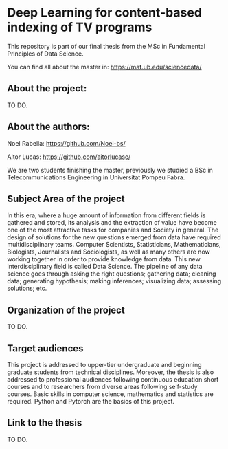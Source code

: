 # Deep Learning for content-based indexing of TV programs

This repository is part of our final thesis from the MSc in Fundamental Principles of Data Science.

You can find all about the master in: https://mat.ub.edu/sciencedata/

## About the project: 
TO DO.

## About the authors:
Noel Rabella: https://github.com/Noel-bs/

Aitor Lucas: https://github.com/aitorlucasc/

We are two students finishing the master, previously we studied a BSc in Telecommunications Engineering in Universitat Pompeu Fabra.

## Subject Area of the project
In this era, where a huge amount of information from different fields is gathered and stored, its analysis and the extraction of value have become one of the most attractive tasks for companies and Society in general. The design of solutions for the new questions emerged from data have required multidisciplinary teams. Computer Scientists, Statisticians, Mathematicians,
Biologists, Journalists and Sociologists, as well as many others are now working together in order to provide knowledge from data. This new interdisciplinary field is called Data Science.
The pipeline of any data science goes through asking the right questions; gathering data; cleaning data; generating hypothesis; making inferences; visualizing data; assessing solutions; etc.

## Organization of the project
TO DO.

## Target audiences
This project is addressed to upper-tier undergraduate and beginning graduate students from technical disciplines. Moreover, the thesis is also addressed to professional audiences following continuous education short courses and to researchers from diverse areas following self-study courses.
Basic skills in computer science, mathematics and statistics are required. Python and Pytorch are the basics of this project.

## Link to the thesis
TO DO.

